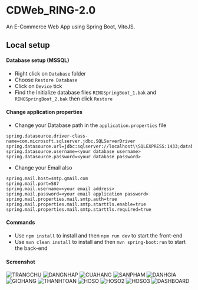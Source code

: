 # CDWeb_RING-2.0
An E-Commerce Web App using Spring Boot, ViteJS.

## Local setup
#### Database setup (MSSQL)
- Right click on `Database` folder
- Choose `Restore Database`
- Click on `Device` tick
- Find the Initialize database files `RINGSpringBoot_1.bak` and `RINGSpringBoot_2.bak` then click `Restore`

#### Change application properties
- Change your Database path in the `application.properties` file
```properties
spring.datasource.driver-class-name=com.microsoft.sqlserver.jdbc.SQLServerDriver
spring.datasource.url=jdbc:sqlserver://localhost\\SQLEXPRESS:1433;databaseName=RINGSpringBoot;encrypt=true;trustServerCertificate=true;
spring.datasource.username=<your database username>
spring.datasource.password=<your database password>
```
- Change your Email also
```properties
spring.mail.host=smtp.gmail.com
spring.mail.port=587
spring.mail.username=<your email address>
spring.mail.password=<your email application password>
spring.mail.properties.mail.smtp.auth=true
spring.mail.properties.mail.smtp.starttls.enable=true
spring.mail.properties.mail.smtp.starttls.required=true
```

#### Commands
- Use `npm install` to install and then `npm run dev` to start the front-end
- Use `mvn clean install` to install and then `mvn spring-boot:run` to start the back-end

#### Screenshot
![TRANGCHU](https://github.com/treocaynho01629/CDWeb_RING-2.0/assets/91520278/7f8a0e16-5cd5-4a5a-905f-333491769796)
![DANGNHAP](https://github.com/treocaynho01629/CDWeb_RING-2.0/assets/91520278/c3ef35b5-3e6c-4ec6-b977-d0b53d3e45dc)
![CUAHANG](https://github.com/treocaynho01629/CDWeb_RING-2.0/assets/91520278/a104be9c-1456-4815-90d6-0d1e43880a04)
![SANPHAM](https://github.com/treocaynho01629/CDWeb_RING-2.0/assets/91520278/c9ed9b39-7593-4fa4-a5de-dbd77f9515cf)
![DANHGIA](https://github.com/treocaynho01629/CDWeb_RING-2.0/assets/91520278/43062e4c-8885-47cd-8655-51bd79a55cd9)
![GIOHANG](https://github.com/treocaynho01629/CDWeb_RING-2.0/assets/91520278/613ff035-de26-41a2-8ba1-582b387649b4)
![THANHTOAN](https://github.com/treocaynho01629/CDWeb_RING-2.0/assets/91520278/dfa79649-5378-4e00-b8ae-978e9329015b)
![HOSO](https://github.com/treocaynho01629/CDWeb_RING-2.0/assets/91520278/b2f8f6f7-a2b5-4d70-b2d3-bf9325dd0168)
![HOSO2](https://github.com/treocaynho01629/CDWeb_RING-2.0/assets/91520278/569eec0f-8ada-45ee-990e-c10d08b355a8)
![HOSO3](https://github.com/treocaynho01629/CDWeb_RING-2.0/assets/91520278/31c9cf4a-ea26-45b7-be4e-1260a14280c4)
![DASHBOARD](https://github.com/treocaynho01629/CDWeb_RING-2.0/assets/91520278/188a14d2-0a0b-445c-b5b9-b8062b981b38)

